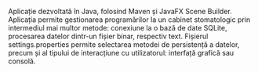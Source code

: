 Aplicație dezvoltată în Java, folosind Maven și JavaFX Scene Builder. Aplicația permite gestionarea programărilor la un cabinet stomatologic prin intermediul mai multor metode: conexiune la o bază de date SQLite, procesarea datelor dintr-un fișier binar, respectiv text. Fișierul settings.properties permite selectarea metodei de persistență a datelor, precum și al tipului de interacțiune cu utilizatorul: interfață grafică sau consolă.
